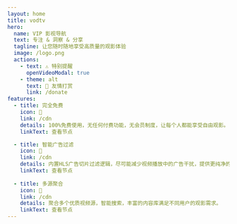 ```yaml
---
layout: home
title: vodtv
hero:
  name: VIP 影视导航
  text: 专注 & 洞察 & 分享
  tagline: 让您随时随地享受高质量的观影体验
  image: /logo.png
  actions:
    - text: ⚠️ 特别提醒
      openVideoModal: true
    - theme: alt
      text: 🥇 友情打赏
      link: /donate        
features:
  - title: 完全免费
    icon: 🛑
    link: /cdn 
    details: 100%免费使用，无任何付费功能，无会员制度，让每个人都能享受自由观影。
    linkText: 查看节点

  - title: 智能广告过滤
    icon: 🚀
    link: /cdn 
    details: 内置HLS广告切片过滤逻辑，尽可能减少视频播放中的广告干扰，提供更纯净的观影体验。。
    linkText: 查看节点  
    
  - title: 多源聚合
    icon: 🎯
    link: /cdn 
    details: 聚合多个优质视频源，智能搜索，丰富的内容库满足不同用户的观影需求。
    linkText: 查看节点      
---
```


<confetti />
<script setup>
import { onMounted } from 'vue'

onMounted(() => {
  const urlParams = new URLSearchParams(window.location.search)
  if (urlParams.get('uwu') != null) {
    const img = document.querySelector('.VPHero .VPImage.image-src')
    img.src = '/rolldown-uwu.png'
    img.alt = 'Rolldown Kawaii Logo by @icarusgkx'
    img.style.maxWidth = '540px'
  }
})
</script>
